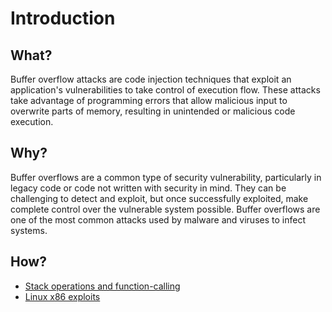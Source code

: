 # Introduction

## What?

Buffer overflow attacks are code injection techniques that exploit an application's vulnerabilities to take control of execution flow. These attacks take advantage of programming errors that allow malicious input to overwrite parts of memory, resulting in unintended or malicious code execution.

## Why?

Buffer overflows are a common type of security vulnerability, particularly in legacy code or code not written with security in mind. They can be challenging to detect and exploit, but once successfully exploited, make complete control over the vulnerable system possible. Buffer overflows are one of the most common attacks used by malware and viruses to infect systems.

## How?

* [Stack operations and function-calling](patterns.md)
* [Linux x86 exploits](linux-x86.md)


